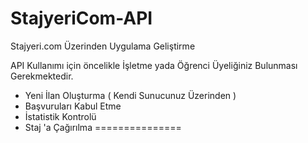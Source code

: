 StajyeriCom-API
===============

Stajyeri.com Üzerinden Uygulama Geliştirme

API Kullanımı için öncelikle İşletme yada Öğrenci Üyeliğiniz Bulunması Gerekmektedir.

+ Yeni İlan Oluşturma ( Kendi Sunucunuz Üzerinden )
+ Başvuruları Kabul Etme
+ İstatistik Kontrolü
+ Staj 'a Çağırılma
===============
